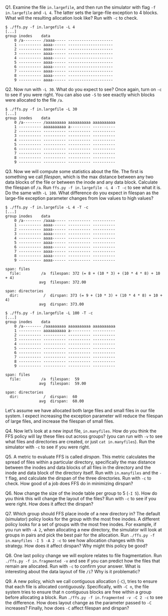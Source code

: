 Q1. Examine the file `in.largefile`, and then run the simulator with flag `-f in.largefile` and `-L 4`. The latter sets the large-file exception to 4 blocks. What will the resulting allocation look like? Run with `-c` to check.

```
$ ./ffs.py -f in.largefile -L 4
[...]
group inodes    data
    0 /a-------- /aaaa----- --------------------
    1 ---------- aaaa------ --------------------
    2 ---------- aaaa------ --------------------
    3 ---------- aaaa------ --------------------
    4 ---------- aaaa------ --------------------
    5 ---------- aaaa------ --------------------
    6 ---------- aaaa------ --------------------
    7 ---------- aaaa------ --------------------
    8 ---------- aaaa------ --------------------
    9 ---------- aaaa------ --------------------
```

Q2. Now run with `-L 30`. What do you expect to see? Once again, turn on `-c` to see if you were right. You can also use `-S` to see exactly which blocks were allocated to the file `/a`.

```
$ ./ffs.py -f in.largefile -L 30
[...]
group inodes    data
    0 /a-------- /aaaaaaaaa aaaaaaaaaa aaaaaaaaaa
    1 ---------- aaaaaaaaaa a--------- ----------
    2 ---------- ---------- ---------- ----------
    3 ---------- ---------- ---------- ----------
    4 ---------- ---------- ---------- ----------
    5 ---------- ---------- ---------- ----------
    6 ---------- ---------- ---------- ----------
    7 ---------- ---------- ---------- ----------
    8 ---------- ---------- ---------- ----------
    9 ---------- ---------- ---------- ----------
```

Q3. Now we will compute some statistics about the file. The first is something we call *filespan*, which is the max distance between any two data blocks of the file or between the inode and any data block. Calculate the filespan of `/a`. Run `ffs.py -f in.largefile -L 4 -T -c` to see what it is. Do the same with `-L 100`. What difference do you expect in filespan as the large-file exception parameter changes from low values to high values?

```
$ ./ffs.py -f in.largefile -L 4 -T -c
[...]
group inodes    data
    0 /a-------- /aaaa----- ---------- ----------
    1 ---------- aaaa------ ---------- ----------
    2 ---------- aaaa------ ---------- ----------
    3 ---------- aaaa------ ---------- ----------
    4 ---------- aaaa------ ---------- ----------
    5 ---------- aaaa------ ---------- ----------
    6 ---------- aaaa------ ---------- ----------
    7 ---------- aaaa------ ---------- ----------
    8 ---------- aaaa------ ---------- ----------
    9 ---------- aaaa------ ---------- ----------

span: files
  file:         /a  filespan: 372 (= 8 + (10 * 3) + (10 * 4 * 8) + 10 + 4)
               avg  filespan: 372.00

span: directories
  dir:           /  dirspan: 373 (= 9 + (10 * 3) + (10 * 4 * 8) + 10 + 4)
               avg  dirspan: 373.00
```

```
$ ./ffs.py -f in.largefile -L 100 -T -c
[...]
group inodes    data
    0 /a-------- /aaaaaaaaa aaaaaaaaaa aaaaaaaaaa
    1 ---------- aaaaaaaaaa a--------- ----------
    2 ---------- ---------- ---------- ----------
    3 ---------- ---------- ---------- ----------
    4 ---------- ---------- ---------- ----------
    5 ---------- ---------- ---------- ----------
    6 ---------- ---------- ---------- ----------
    7 ---------- ---------- ---------- ----------
    8 ---------- ---------- ---------- ----------
    9 ---------- ---------- ---------- ----------

span: files
  file:         /a  filespan:  59
               avg  filespan:  59.00

span: directories
  dir:           /  dirspan:  60
               avg  dirspan:  60.00
```

Let's assume we have allocated both large files and small files in our file system. I expect increasing the exception parameter will reduce the filespan of large files, and increase the filespan of small files.

Q4. Now let’s look at a new input file, `in.manyfiles`. How do you think the FFS policy will lay these files out across groups? (you can run with `-v` to see what files and directories are created, or just `cat in.manyfiles`). Run the simulator with `-c` to see if you were right.

Q5. A metric to evaluate FFS is called *dirspan*. This metric calculates the spread of files within a particular directory, specifically the max distance between the inodes and data blocks of all files in the directory and the inode and data block of the directory itself. Run with `in.manyfiles` and the `-T` flag, and calculate the dirspan of the three directories. Run with `-c` to check. How good of a job does FFS do in minimizing dirspan?

Q6. Now change the size of the inode table per group to 5 (`-I 5`). How do you think this will change the layout of the files? Run with `-c` to see if you were right. How does it affect the dirspan?

Q7. Which group should FFS place inode of a new directory in? The default (simulator) policy looks for the group with the most free inodes. A different policy looks for a set of groups with the most free inodes. For example, if you run with `-A 2`, when allocating a new directory, the simulator will look at groups in pairs and pick the best pair for the allocation. Run `./ffs.py -f in.manyfiles -I 5 -A 2 -c` to see how allocation changes with this strategy. How does it affect dirspan? Why might this policy be good?

Q8. One last policy change we will explore relates to file fragmentation. Run `./ffs.py -f in.fragmented -v` and see if you can predict how the files that remain are allocated. Run with `-c` to confirm your answer. What is interesting about the data layout of file `/i`? Why is it problematic?

Q9. A new policy, which we call contiguous allocation (`-C`), tries to ensure that each file is allocated contiguously. Specifically, with `-C n`, the file system tries to ensure that n contiguous blocks are free within a group before allocating a block. Run `./ffs.py -f in.fragmented -v -C 2 -c` to see the difference. How does layout change as the parameter passed to `-C` increases? Finally, how does `-C` affect filespan and dirspan?
